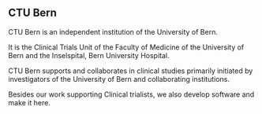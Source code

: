 ## CTU Bern

CTU Bern is an independent institution of the University of Bern.

It is the Clinical Trials Unit of the Faculty of Medicine of the University of Bern and the Inselspital, Bern University Hospital.

CTU Bern supports and collaborates in clinical studies primarily initiated by investigators of the University of Bern and collaborating institutions.

Besides our work supporting Clinical trialists, we also develop software and make it here.
